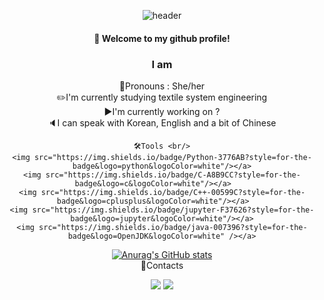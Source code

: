 <div align = "center">
  
  ![header](https://capsule-render.vercel.app/api?type=venom&color=d7deec&height=150&section=header&text=emmamin29&fontColor=a8b1db&fontSize=70&animation=fadeIn&fontAlignY=55)
#### :wave: Welcome to my github profile!
### I am 

 
 
  👩Pronouns : She/her<br/>
   ✏️I'm currently studying textile system engineering<br/>
   ▶️I'm currently working on ? <br/>
   🔈I can speak with Korean, English and a bit of Chinese 

    🛠️Tools <br/>
    <img src="https://img.shields.io/badge/Python-3776AB?style=for-the-badge&logo=python&logoColor=white"/></a>
    <img src="https://img.shields.io/badge/C-A8B9CC?style=for-the-badge&logo=c&logoColor=white"/></a>    
    <img src="https://img.shields.io/badge/C++-00599C?style=for-the-badge&logo=cplusplus&logoColor=white"/></a>    
    <img src="https://img.shields.io/badge/jupyter-F37626?style=for-the-badge&logo=jupyter&logoColor=white"/></a>
    <img src="https://img.shields.io/badge/java-007396?style=for-the-badge&logo=OpenJDK&logoColor=white" /></a>
  

[![Anurag's GitHub stats](https://github-readme-stats.vercel.app/api?username=emmamin29)](https://github.com/anuraghazra/github-readme-stats)
  <br/>
   📝Contacts

  <a href="https://instagram.com/_jminb29" target="Instagram"><img src="https://img.shields.io/badge/Instagram-E4405F?style=flat-square&logo=Instagram&logoColor=white"/></a>
  <a href="mailto:kimkai114choo@gmail.com"><img src="https://img.shields.io/badge/Email-005FF9?style=flat-square&logo=Mail.ru&logoColor=white"/></a>

  

</div>




<!--
**emmamin29/emmamin29** is a ✨ _special_ ✨ repository because its `README.md` (this file) appears on your GitHub profile.

Here are some ideas to get you started:

- 🔭 I’m currently working on ...
- 🌱 I’m currently learning ...
- 👯 I’m looking to collaborate on ...
- 🤔 I’m looking for help with ...
- 💬 Ask me about ...
- 📫 How to reach me: ...
- 😄 Pronouns: ...
- ⚡ Fun fact: ...
-->
